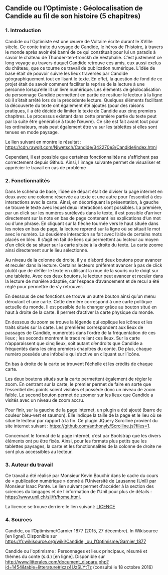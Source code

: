## Candide ou l’Optimiste : Géolocalisation de Candide au fil de son histoire (5 chapitres)
### 1.	Introduction
Candide ou l’Optimiste est une œuvre de Voltaire écrite durant le XVIIIe siècle. Ce conte traite du voyage de Candide, le héros de l’histoire, à travers le monde après avoir été banni de ce qui constituait pour lui un paradis à savoir le château de Thunder-ten-tronckh de Vestphalie. C’est justement ce long voyage au travers duquel Candide retrouve ces amis, eux aussi exclus du château, que ce tourne ce travail de publication numérique. L’idée de base était de pouvoir suivre les lieux traversés par Candide géographiquement tout en lisant le texte. En effet, la question de fond de ce projet était de savoir comment faciliter la reprise de la lecture à une personne lorsqu’elle lit un livre numérique. Les éléments de géolocalisation du personnage Candide permettent en partie de resituer le lecteur à la ligne où il s’était arrêté lors de la précédente lecture. Quelques éléments facilitant la découverte du texte ont également été ajoutés (pour des raisons pratiques, il a été décidé de limiter le texte de Candide aux cinq premiers chapitres. Le processus existant dans cette première partie du texte peut par la suite être généralisé à toute l’œuvre). Ce site est fait avant tout pour les ordinateurs, mais peut également être vu sur les tablettes si elles sont tenues en mode paysage. 

Le lien suivant en montre le résultat : https://cdn.rawgit.com/Niwetsch/Candide/342270e3/Candide/index.html

Cependant, il est possible que certaines fonctionnalités ne s'affichent pas correctement depuis Github. Ainsi, l'image suivante permet de visualiser et apprécier le travail en cas de problème

### 2.	Fonctionnalités
Dans le schéma de base, l’idée de départ était de diviser la page internet en deux avec une colonne réservée au texte et une autre pour l’essentiel à des interactions avec la carte. Ainsi, en décortiquant la présentation, à gauche se trouve le texte avec lequel deux interactions sont possibles. La première, par un click sur les numéros surélevés dans le texte, il est possible d’arriver directement sur la note en bas de page contenant les explications d’un mot ou d’une phrase. En cliquant sur la flèche tournée vers le haut située dans les notes en bas de page, la lecture reprend sur la ligne où se situait le mot avec le numéro. 
La deuxième interaction se fait avec l’aide de certains mots placés en bleu. Il s’agit en fait de liens qui permettent au lecteur au moyen d’un click de se situer sur la carte située à la droite du texte. La carte zoome ainsi directement sur le lieu sélectionné.

Au niveau de la colonne de droite, il y a d’abord deux boutons pour avancer et reculer dans la lecture. Certains lecteurs préfèrent avancer à pas de click plutôt que de défiler le texte en utilisant la roue de la souris ou le doigt sur une tablette. Avec ces deux boutons, le lecteur peut avancer et reculer dans la lecture de manière adaptée, car l’espace d’avancement et de recul a été réglé pour permettre de s’y retrouver. 

En dessous de ces fonctions se trouve un autre bouton ainsi qu’un menu déroulant et une carte. Cette dernière correspond à une carte politique actuelle du monde. Il est possible de la changer grâce au bouton situé en haut à droite de la carte. Il permet d’activer la carte physique du monde. 

En dessous du zoom se trouve la légende qui explique les icônes et les traits situés sur la carte. Les premières correspondent aux lieux de passages de Candide, numérotés dans l’ordre de la fréquentation de ces lieux ; les seconds montrent le tracé reliant ces lieux. Sur la carte n’apparaissent que cinq lieux, soit autant d’endroits que Candide a fréquentés dans les cinq premiers chapitres du conte. De plus, chaque numéro possède une infobulle qui s’active en cliquant sur l’icône. 

En bas à droite de la carte se trouvent l’échelle et les crédits de chaque carte. 

Les deux boutons situés sur la carte permettent également de régler le zoom. En centrant sur la carte, le premier permet de faire en sorte que l’essentiel des points soient visibles et possède donc un niveau de zoom faible. Le second bouton permet de zoomer sur les lieux que Candide a visités avec un niveau de zoom accru.  

Pour finir, sur la gauche de la page internet, un plugin a été ajouté (barre de couleur bleu-vert et saumon). Elle indique la taille de la page et le lieu où se situe le lecteur par rapport à la fin. Ce plugin JQuery Scrolline provient du site internet suivant : https://github.com/anthonyly/Scrolline.js?files=1. 

Concernant le format de la page internet, c’est par Bootstrap que les divers éléments ont pu être fixés. Ainsi, pour les formats plus petits que les tablettes paysages, la carte et les fonctionnalités de la colonne de droite ne sont plus accessibles au lecteur.  
### 3.	Auteur du travail
Ce travail a été réalisé par Monsieur Kevin Bouchir dans le cadre du cours de « publication numérique » donné à l’Université de Lausanne (Unil) par Monsieur Isaac Pante. Le lien suivant permet d'accéder à la section des sciences du langages et de l'information de l'Unil pour plus de détails : https://www.unil.ch/sli/fr/home.html.

La licence se trouve derrière le lien suivant: [LICENCE](https://github.com/Niwetsch/Candide/blob/master/LICENCE)
### 4.	Sources
Candide, ou l’Optimisme/Garnier 1877 (2015, 27 décembre). In Wikisource [en ligne]. Disponible sur https://fr.wikisource.org/wiki/Candide,_ou_l’Optimisme/Garnier_1877

Candide ou l'optimisme : Personnages et lieux principaux, résumé et thèmes du conte (s.d.) [en ligne]. Disponible sur  http://www.litterales.com/document_disparu.php?id=1454&table=litterature#ixzz4UzSLYtTz (consulté le 18 octobre 2016)
